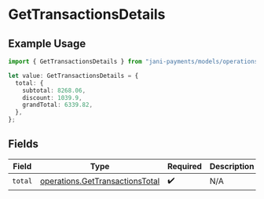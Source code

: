# GetTransactionsDetails

## Example Usage

```typescript
import { GetTransactionsDetails } from "jani-payments/models/operations";

let value: GetTransactionsDetails = {
  total: {
    subtotal: 8268.06,
    discount: 1039.9,
    grandTotal: 6339.82,
  },
};
```

## Fields

| Field                                                                              | Type                                                                               | Required                                                                           | Description                                                                        |
| ---------------------------------------------------------------------------------- | ---------------------------------------------------------------------------------- | ---------------------------------------------------------------------------------- | ---------------------------------------------------------------------------------- |
| `total`                                                                            | [operations.GetTransactionsTotal](../../models/operations/gettransactionstotal.md) | :heavy_check_mark:                                                                 | N/A                                                                                |
